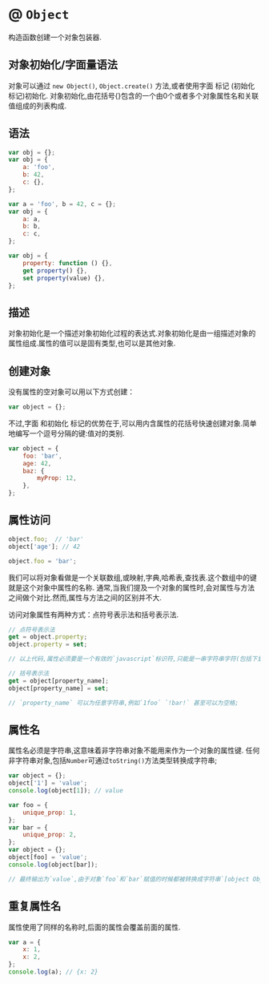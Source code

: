 # @ `Object`

构造函数创建一个对象包装器.

## 对象初始化/字面量语法

对象可以通过 `new Object()`, `Object.create()` 方法,或者使用字面 标记 (初始化 标记)初始化.
对象初始化,由花括号{}包含的一个由0个或者多个对象属性名和关联值组成的列表构成.

## 语法

```javascript
var obj = {};
var obj = {
    a: 'foo',
    b: 42,
    c: {},
};

var a = 'foo', b = 42, c = {};
var obj = {
    a: a,
    b: b,
    c: c,
};

var obj = {
    property: function () {},
    get property() {},
    set property(value) {},
};
```

## 描述

对象初始化是一个描述对象初始化过程的表达式.对象初始化是由一组描述对象的属性组成.属性的值可以是固有类型,也可以是其他对象.

## 创建对象

没有属性的空对象可以用以下方式创建：

```javascript
var object = {};
```

不过,字面 和初始化 标记的优势在于,可以用内含属性的花括号快速创建对象.简单地编写一个逗号分隔的键:值对的类别.

```javascript
var object = {
    foo: 'bar',
    age: 42,
    baz: {
        myProp: 12,
    },
};
```

## 属性访问

```javascript
object.foo;  // 'bar'
object['age']; // 42

object.foo = 'bar';
```

我们可以将对象看做是一个关联数组,或映射,字典,哈希表,查找表.这个数组中的键就是这个对象中属性的名称.
通常,当我们提及一个对象的属性时,会对属性与方法之间做个对比.然而,属性与方法之间的区别并不大.

访问对象属性有两种方式：点符号表示法和括号表示法.

```javascript
// 点符号表示法
get = object.property;
object.property = set;

// 以上代码,属性必须要是一个有效的`javascript`标识符,只能是一串字符串字符(包括下划线及美元符号),不能以数字开头!
```

```javascript
// 括号表示法
get = object[property_name];
object[property_name] = set;

// `property_name` 可以为任意字符串,例如`1foo` `!bar!` 甚至可以为空格;
```

## 属性名

属性名必须是字符串,这意味着非字符串对象不能用来作为一个对象的属性键.
任何非字符串对象,包括`Number`可通过`toString()`方法类型转换成字符串;

```javascript
var object = {};
object['1'] = 'value';
console.log(object[1]); // value
```

```javascript
var foo = {
    unique_prop: 1,
};
var bar = {
    unique_prop: 2,
};
var object = {};
object[foo] = 'value';
console.log(object[bar]);

// 最终输出为`value`,由于对象`foo`和`bar`赋值的时候都被转换成字符串`[object Object]`;
```

## 重复属性名

属性使用了同样的名称时,后面的属性会覆盖前面的属性.

```javascript
var a = {
    x: 1,
    x: 2,
};
console.log(a); // {x: 2}
```
